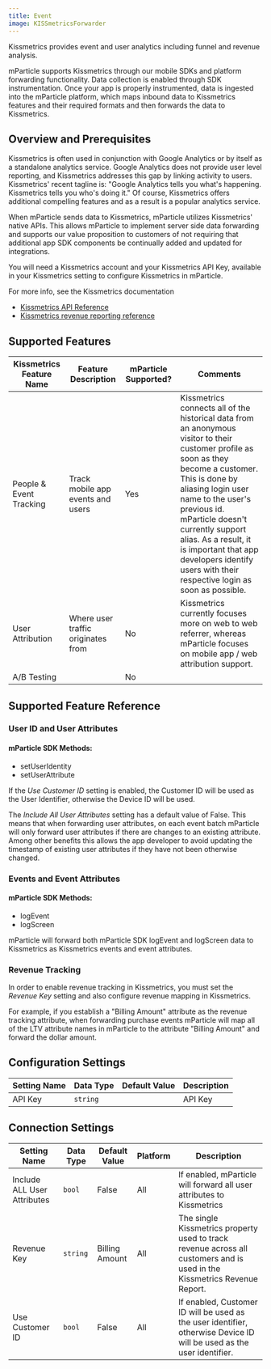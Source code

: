 ```yaml
---
title: Event
image: KISSmetricsForwarder
---
```


Kissmetrics provides event and user analytics including funnel and revenue analysis.

mParticle supports Kissmetrics through our mobile SDKs and platform forwarding functionality.  Data collection is enabled through SDK instrumentation.  Once your app is properly instrumented, data is ingested into the mParticle platform, which maps inbound data to Kissmetrics features and their required formats and then forwards the data to Kissmetrics.

## Overview and Prerequisites

Kissmetrics is often used in conjunction with Google Analytics or by itself as a standalone analytics service.  Google Analytics does not provide user level reporting, and Kissmetrics addresses this gap by linking activity to users.  Kissmetrics' recent tagline is: "Google Analytics tells you what's happening.  Kissmetrics tells you who's doing it."  Of course, Kissmetrics offers additional compelling features and as a result is a popular analytics service.
 
When mParticle sends data to Kissmetrics, mParticle utilizes Kissmetrics' native APIs.  This allows mParticle to implement server side data forwarding and supports our value proposition to customers of not requiring that additional app SDK components be continually added and updated for integrations.

You will need a Kissmetrics account and your Kissmetrics API Key, available in your Kissmetrics setting to configure Kissmetrics in mParticle.

For more info, see the Kissmetrics documentation

* [Kissmetrics API Reference](https://support.kissmetrics.io/reference/api-specifications-1)
* [Kissmetrics revenue reporting reference](https://support.kissmetrics.io/docs/revenue-report-1)


## Supported Features

Kissmetrics Feature Name | Feature Description | mParticle Supported? | Comments
------------------------ | ------------------- | ------------- | --------
People & Event Tracking | Track mobile app events and users | Yes | Kissmetrics connects all of the historical data from an anonymous visitor to their customer profile as soon as they become a customer. This is done by aliasing login user name to the user's previous id.  mParticle doesn't currently support alias.  As a result, it is important that app developers identify users with their respective login as soon as possible.
User Attribution | Where user traffic originates from | No | Kissmetrics currently focuses more on web to web referrer, whereas mParticle focuses on mobile app / web attribution support.
A/B Testing | | No |

## Supported Feature Reference
 
### User ID and User Attributes



#### mParticle SDK Methods:
* setUserIdentity
* setUserAttribute

If the *Use Customer ID* setting is enabled, the Customer ID will be used as the User Identifier, otherwise the Device ID will be used.  

The *Include All User Attributes* setting has a default value of False.  This means that when forwarding user attributes, on each event batch mParticle will only forward user attributes if there are changes to an existing attribute.  Among other benefits this allows the app developer to avoid updating the timestamp of existing user attributes if they have not been otherwise changed.

### Events and Event Attributes

#### mParticle SDK Methods:
* logEvent
* logScreen

mParticle will forward both mParticle SDK logEvent and logScreen data to Kissmetrics as Kissmetrics events and event attributes.

### Revenue Tracking
In order to enable revenue tracking in Kissmetrics, you must set the *Revenue Key* setting and also configure revenue mapping in Kissmetrics.

For example, if you establish a "Billing Amount" attribute as the revenue tracking attribute, when forwarding purchase events mParticle will map all of the LTV attribute names in mParticle to the attribute "Billing Amount" and forward the dollar amount.


## Configuration Settings

| Setting Name |  Data Type    | Default Value  | Description |
| ---|---|---|---|
| API Key | `string` | <unset> | API Key |


## Connection Settings

| Setting Name |  Data Type    | Default Value | Platform | Description |
| ---|---|---|---|---
| Include ALL User Attributes | `bool` | False | All| If enabled, mParticle will forward all user attributes to Kissmetrics |
| Revenue Key | `string` | Billing Amount | All| The single Kissmetrics property used to track revenue across all customers and is used in the Kissmetrics Revenue Report. |
| Use Customer ID | `bool` | False | All| If enabled, Customer ID will be used as the user identifier, otherwise Device ID will be used as the user identifier. |

